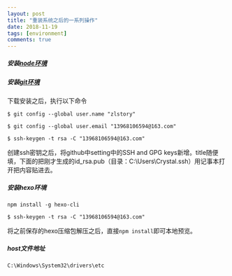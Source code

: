 ```yaml
---
layout: post
title: "重装系统之后的一系列操作"
date: 2018-11-19
tags: [environment]
comments: true
---
```


##### 安装[node环境](https://nodejs.org/zh-cn/) 


##### 安装[git环境](https://git-scm.com/downloads)
 下载安装之后，执行以下命令
 ```
$ git config --global user.name "zlstory"

$ git config --global user.email "13968106594@163.com"

$ ssh-keygen -t rsa -C "13968106594@163.com"

 ```
 创建ssh密钥之后，将github中setting中的SSH and GPG keys新增。title随便填，下面的把刚才生成的id_rsa.pub（目录：C:\Users\Crystal\.ssh）用记事本打开把内容贴进去。

 ##### 安装hexo环境

 ```
npm install -g hexo-cli

$ ssh-keygen -t rsa -C "13968106594@163.com"

 ```
 将之前保存的hexo压缩包解压之后，直接`npm install`即可本地预览。


##### host文件地址

```
C:\Windows\System32\drivers\etc

```